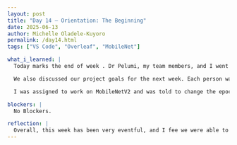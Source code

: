 ```yaml
---
layout: post
title: "Day 14 – Orientation: The Beginning"
date: 2025-06-13
author: Michelle Oladele-Kuyoro
permalink: /day14.html
tags: ["VS Code", "Overleaf", "MobileNet"]

what_i_learned: |
  Today marks the end of week . Dr Pelumi, my team members, and I went over our findings from Yesterday about each of the models that we had been researching. We discussed the features of mobileNet, DenseNet, and EfficientNet. We found that DenseNet was much more faster than the previous models, we also talked about the advantages and limitations of each of the models.

  We also discussed our project goals for the next week. Each person was assigned a model to train, as Dr. Pelumi said, We will be fine tuning, optimizing , and regularizing the model, and this might take a very long time. Since my introduction to overleaf, I have begun to transfer my literature summary from google docs to LaTex. I should be able to rewrite and complete it before the due date, next friday.

  I was assigned to work on MobileNetV2 and was told to change the epochs, the learning rate, and the batch sizes. I will be experimenting by changing the values to the listed variables, and see how well the model will change overtime. Following that I worked on my slide for the group video, and we were able to record it on zoom.

blockers: |
  No Blockers.

reflection: |
  Overall, this week has been very eventful, and I fee we were able to make a lot of progress on our project. I also learned a lot about the model that aI will be working with as i was able to watch yotube videos to go more into depth on the explanation of EfficientNet and DenseNet. I didn't really do much digging into mobileNet as that was our base code. I will look more into it next week since I am going to be in charge of fine tuning that model before we are placing it in the ensemble model.
---
```

